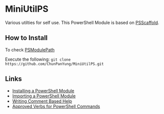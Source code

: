 # MiniUtilPS

Various utilties for self use.
This PowerShell Module is based on [PSScaffold](https://github.com/RedeployAB/PSScaffold).

## How to Install

To check [PSModulePath](https://learn.microsoft.com/en-us/powershell/module/microsoft.powershell.core/about/about_psmodulepath?view=powershell-7.5)

Execute the following:
`git clone https://github.com/ChunPanYung/MiniUtilPS.git`

## Links

- [Installing a PowerShell Module](https://learn.microsoft.com/en-us/powershell/scripting/developer/module/installing-a-powershell-module)
- [Importing a PowerShell Module](https://learn.microsoft.com/en-us/powershell/scripting/developer/module/importing-a-powershell-module)
- [Writing Comment Based Help](https://learn.microsoft.com/en-us/powershell/module/microsoft.powershell.core/about/about_comment_based_help)
- [Approved Verbs for PowerShell Commands](https://learn.microsoft.com/en-gb/powershell/scripting/developer/cmdlet/approved-verbs-for-windows-powershell-commands)
